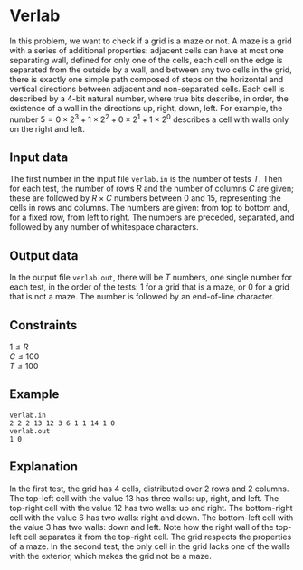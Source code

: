 # Verlab

In this problem, we want to check if a grid is a maze or not. A maze is a grid with a series of additional properties: adjacent cells can have at most one separating wall, defined for only one of the cells, each cell on the edge is separated from the outside by a wall, and between any two cells in the grid, there is exactly one simple path composed of steps on the horizontal and vertical directions between adjacent and non-separated cells. Each cell is described by a 4-bit natural number, where true bits describe, in order, the existence of a wall in the directions up, right, down, left. For example, the number $5 = 0 \times 2^3 + 1 \times 2^2 + 0 \times 2^1 + 1 \times 2^0$ describes a cell with walls only on the right and left.

## Input data

The first number in the input file `verlab.in` is the number of tests $T$. Then for each test, the number of rows $R$ and the number of columns $C$ are given; these are followed by $R \times C$ numbers between $0$ and $15$, representing the cells in rows and columns. The numbers are given: from top to bottom and, for a fixed row, from left to right. The numbers are preceded, separated, and followed by any number of whitespace characters.

## Output data

In the output file `verlab.out`, there will be $T$ numbers, one single number for each test, in the order of the tests: $1$ for a grid that is a maze, or $0$ for a grid that is not a maze. The number is followed by an end-of-line character.

## Constraints

$1 \leq R$  
$C \leq 100$  
$T \leq 100$

## Example

`verlab.in`  
`2 2 2 13 12 3 6 1 1 14 1 0`  
`verlab.out`  
`1 0`

## Explanation

In the first test, the grid has $4$ cells, distributed over $2$ rows and $2$ columns. The top-left cell with the value $13$ has three walls: up, right, and left. The top-right cell with the value $12$ has two walls: up and right. The bottom-right cell with the value $6$ has two walls: right and down. The bottom-left cell with the value $3$ has two walls: down and left. Note how the right wall of the top-left cell separates it from the top-right cell. The grid respects the properties of a maze. In the second test, the only cell in the grid lacks one of the walls with the exterior, which makes the grid not be a maze.